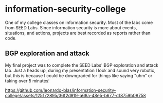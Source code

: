 # information-security-college
One of my college classes on information security. Most of the labs come from SEED Labs.
Since information security is more about events, situations, and actions, projects are best recorded as reports rather than code.

## BGP exploration and attack
My final project was to complete the SEED Labs' BGP exploration and attack lab.
Just a heads up, during my presentation I look and sound very robotic, but this is because I could be downgraded for things like saying "uhm" or taking over 5 minutes!

https://github.com/leonardo-blas/information-security-college/assets/125172895/36f2d919-a68a-48e5-b677-c18759b08758
